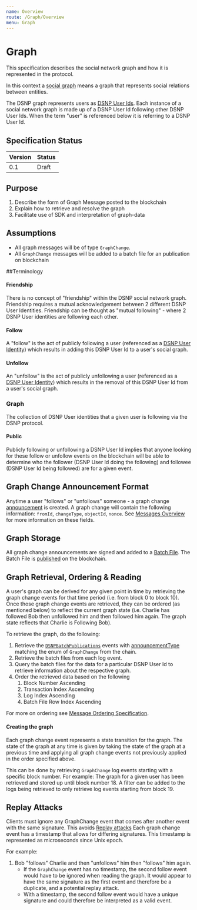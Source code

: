 ```yaml
---
name: Overview
route: /Graph/Overview
menu: Graph
---
```


# Graph

This specification describes the social network graph and how it is represented in the protocol. 

In this context a [social graph](https://en.wikipedia.org/wiki/Social_graph) means a graph that represents social relations between entities.

The DSNP graph represents users as [DSNP User Ids](/Identity/Overview). 
Each instance of a social network graph is made up of a DSNP User Id following other DSNP User Ids.
When the term "user" is referenced below it is referring to a DSNP User Id.

## Specification Status

| Version | Status |
---------- | ---------
| 0.1     | Draft |

## Purpose
1. Describe the form of Graph Message posted to the blockchain
1. Explain how to retrieve and resolve the graph
1. Facilitate use of SDK and interpretation of graph-data

## Assumptions
- All graph messages will be of type `GraphChange`.
- All `GraphChange` messages will be added to a batch file for an publication on blockchain

##Terminology

#### Friendship

There is no concept of "friendship" within the DSNP social network graph. 
Friendship requires a mutual acknowledgement between 2 different DSNP User Identities. 
Friendship can be thought as "mutual following" - where 2 DSNP User identities are following each other. 

#### Follow

A "follow" is the act of publicly following a user (referenced as a [DSNP User Identity](/Identity/Registry)) which results in adding this DSNP User Id to a user's social graph.

#### Unfollow

An "unfollow" is the act of publicly unfollowing a user (referenced as a [DSNP User Identity](/Identity/Registry)) which results in the removal of this DSNP User Id from a user's social graph.

### Graph

The collection of DSNP User identities that a given user is following via the DSNP protocol. 

#### Public
Publicly following or unfollowing a DSNP User Id implies that anyone looking for these follow
or unfollow events on the blockchain will be able to determine who the follower (DSNP User Id 
doing the following) and followee (DSNP User Id being followed) are for a given event.

## Graph Change Announcement Format
Anytime a user "follows" or "unfollows" someone - a graph change [announcement](/Announcements/Overview) is created.
A graph change will contain the following information: `fromId`, `changeType`, `objectId`, `nonce`. See [Messages Overview](/Announcements/Overview) for more information on these fields.

## Graph Storage
All graph change announcements are signed and added to a [Batch File](/BatchPublication/Overview).
The Batch File is [published](/BatchPublication/Publish) on the blockchain.

## Graph Retrieval, Ordering & Reading
A user's graph can be derived for any given point in time by retrieving the graph change events for that time period (i.e. from block 0 to block 10). 
Once those graph change events are retrieved, they can be ordered (as mentioned below) to reflect the current graph state
(i.e. Charlie has followed Bob then unfollowed him and then followed him again. The graph state reflects that Charlie is Following Bob).

To retrieve the graph, do the following:
1. Retrieve the [`DSNPBatchPublications`](/BatchPublication/Publish) events with [announcementType](/Announcements/Types) matching the enum of `GraphChange` from the chain.
1. Retrieve the batch files from each log event.
1. Query the batch files for the data for a particular DSNP User Id to retrieve information about the respective graph.
1. Order the retrieved data based on the following
    1. Block Number Ascending
    1. Transaction Index Ascending
    1. Log Index Ascending
    1. Batch File Row Index Ascending
                                                
For more on ordering see [Message Ordering Specification](/Announcements/Ordering).

#### Creating the graph
Each graph change event represents a state transition for the graph. 
The state of the graph at any time is given by taking the state of the graph at a previous time and applying all graph change events not previously applied in the order specified above.

This can be done by retrieving `GraphChange` log events starting with a specific block number. 
For example: The graph for a given user has been retrieved and stored up until block number 18. 
A filter can be added to the logs being retrieved to only retrieve log events starting from block 19.

## Replay Attacks

Clients must ignore any GraphChange event that comes after another event with the same signature. This avoids [Replay attacks](https://en.wikipedia.org/wiki/Replay_attack)
Each graph change event has a timestamp that allows for differing signatures.
This timestamp is represented as microseconds since Unix epoch.

For example:
1. Bob "follows" Charlie and then "unfollows" him then "follows" him again.
    - If the `GraphChange` event has no timestamp, the second follow event would have to be ignored when reading the graph. 
      It would appear to have the same signature as the first event and therefore be a duplicate, and a potential replay attack.
    - With a timestamp, the second follow event would have a unique signature and could therefore be interpreted as a valid event.
